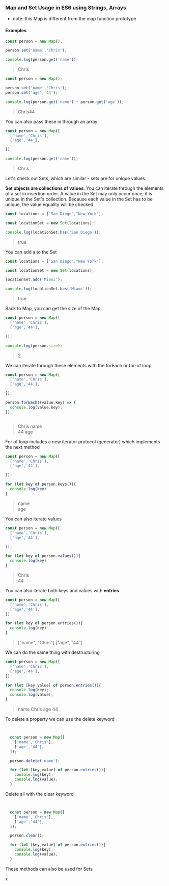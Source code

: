 ### Map and Set Usage in ES6 using Strings, Arrays

* note: this Map is different from the map function prototype

#### Examples

```javascript
const person = new Map();

person.set('name','Chris');

console.log(person.get('name'));

```

> Chris  


```javascript
const person = new Map();

person.set('name','Chris');
person.set('age','44');

console.log(person.get('name') + person.get('age'));

```

> Chris44   

You can also pass these in through an array:

```javascript
const person = new Map([
  ['name','Chris'],
  ['age','44'],

]);

console.log(person.get('name'));

```

> Chris  

Let's check out Sets, which are similar - sets are for unique values.  

**Set objects are collections of values**. You can iterate through the elements of a set in insertion order. A value in the Set may only occur once; it is unique in the Set's collection. Because each value in the Set has to be unique, the value equality will be checked.

```javascript
const locations = ["San Diego","New York"];

const locationSet = new Set(locations);

console.log(locationSet.has('San Diego'));

```

> true

You can add a to the Set

```javascript
const locations = ["San Diego","New York"];

const locationSet = new Set(locations);

locationSet.add('Miami');

console.log(locationSet.has('Miami'));

```

> true


Back to Map, you can get the size of the Map

```javascript
const person = new Map([
  ['name','Chris'],
  ['age','44'],

]);

console.log(person.size);

```

> 2  

We can iterate through these elements with the forEach or for-of loop

```javascript
const person = new Map([
  ['name','Chris'],
  ['age','44'],

]);

person.forEach((value,key) => {
  console.log(value,key);
});



```

> Chris name  
> 44 age


For of loop includes a new iterator protocol (generator) which implements the next method

```javascript
const person = new Map([
  ['name','Chris'],
  ['age','44'],

]);

for (let key of person.keys()){
  console.log(key)
}

```

> name  
> age

You can also iterate values

```javascript
const person = new Map([
  ['name','Chris'],
  ['age','44'],

]);

for (let key of person.values()){
  console.log(key)
}

```

> Chris  
> 44


You can also iterate both keys and values with **entries**

```javascript
const person = new Map([
  ['name','Chris'],
  ['age','44'],
]);

for (let key of person.entries()){
  console.log(key)
}

```
> ["name", "Chris"]
> ["age", "44"]

We can do the same thing with destructuring

```javascript
const person = new Map([
  ['name','Chris'],
  ['age','44'],
]);

for (let [key,value] of person.entries()){
  console.log(key);
  console.log(value);
}

```
> name
> Chris
> age
> 44


To delete a property we can use the delete keyword

```javascript


  const person = new Map([
    ['name','Chris'],
    ['age','44'],
  ]);

  person.delete('name');

  for (let [key,value] of person.entries()){
    console.log(key);
    console.log(value);
  }

```

Delete all with the clear keyword

```javascript


  const person = new Map([
    ['name','Chris'],
    ['age','44'],
  ]);

  person.clear();

  for (let [key,value] of person.entries()){
    console.log(key);
    console.log(value);
  }

```

These methods can also be used for Sets


x
